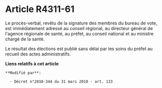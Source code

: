 # Article R4311-61

Le procès-verbal, revêtu de la signature des membres du bureau de vote, est immédiatement adressé au conseil régional, au
directeur général de l'agence régionale de santé, au préfet, au conseil national et au ministre chargé de la santé. 

Le résultat des élections est publié sans délai par les soins du préfet au recueil des actes administratifs.

**Liens relatifs à cet article**

	**Modifié par**:

	  - Décret n°2010-344 du 31 mars 2010 - art. 133
